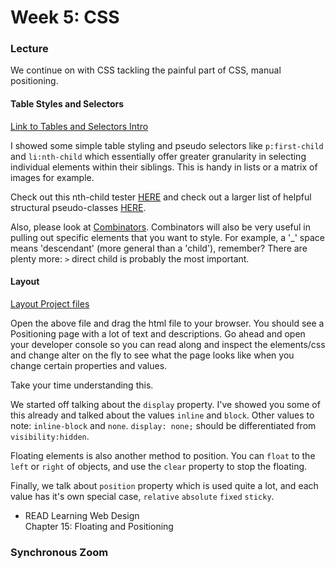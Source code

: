 # Week 5: CSS

### Lecture

We continue on with CSS tackling the painful part of CSS, manual positioning.

#### Table Styles and Selectors

[Link to Tables and Selectors Intro](https://nyu.zoom.us/rec/play/vgSYZJIWOGv8uzotxXuPw_shpAUAZUBJ7utj3RLsOkptLPAHGB8QuHSc3llPtsIK389aD1NajnXntqcA.eXmz9MK5Zvm3OR84)

I showed some simple table styling and pseudo selectors like `p:first-child` and `li:nth-child` which essentially offer greater granularity in selecting individual elements within their siblings. This is handy in lists or a matrix of images for example.

Check out this nth-child tester [HERE](css-tricks.com/examples/nth-child-tester) and check out a larger list of helpful structural pseudo-classes [HERE](https://developer.mozilla.org/en-US/docs/Web/CSS/Pseudo-classes#tree-structural_pseudo-classes).

Also, please look at [Combinators](https://developer.mozilla.org/en-US/docs/Learn/CSS/Building_blocks/Selectors/Combinators). Combinators will also be very useful in pulling out specific elements that you want to style. For example, a '_' space means 'descendant' (more general than a 'child'), remember? There are plenty more: `>` direct child is probably the most important.

#### Layout

[Layout Project files](https://onetimeuser.github.io/intro-web-comp-principles/week-5/positioning.zip)

Open the above file and drag the html file to your browser. You should see a Positioning page with a lot of text and descriptions. Go ahead and open your developer console so you can read along and inspect the elements/css and change alter on the fly to see what the page looks like when you change certain properties and values.

Take your time understanding this.

We started off talking about the `display` property. I've showed you some of this already and talked about the values `inline` and `block`. Other values to note: `inline-block` and `none`. `display: none;` should be differentiated from `visibility:hidden`.

Floating elements is also another method to position. You can `float` to the `left` or `right` of objects, and use the `clear` property to stop the floating.

Finally, we talk about `position` property which is used quite a lot, and each value has it's own special case, `relative` `absolute` `fixed` `sticky`.


- READ Learning Web Design\
    Chapter 15: Floating and Positioning



### Synchronous Zoom
